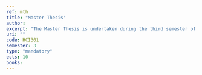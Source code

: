 ```yaml
---
ref: mth
title: "Master Thesis"
author: 
excerpt: "The Master Thesis is undertaken during the third semester of studies, under the supervision of one of the faculty members of participating departments. A list of areas of research will be announced. Students will be encouraged to do part of their thesis work in industry or collaborating institutions in Greece or abroad. The Thesis is presented publicly and examined and approved by a three-member examination board, chaired by the Thesis supervisor."
uri: ""
code: HCI301
semester: 3
type: "mandatory"
ects: 10 
books: 
---
```

